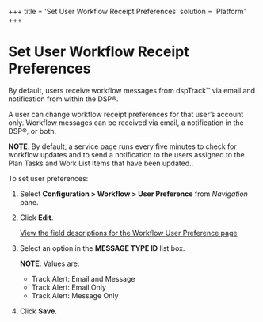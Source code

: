 +++
title = 'Set User Workflow Receipt Preferences'
solution = 'Platform'
+++

# Set User Workflow Receipt Preferences

By default, users receive workflow messages from dspTrack™ via email and
notification from within the DSP®.

A user can change workflow receipt preferences for that user’s account
only. Workflow messages can be received via email, a notification in the
DSP®, or both.

**NOTE**: By default, a service page runs every five minutes to check
for workflow updates and to send a notification to the users assigned to
the Plan Tasks and Work List Items that have been updated..

To set user preferences:

1.  Select **Configuration \> Workflow \> User Preference** from
    *Navigation* pane.

2.  Click **Edit**.
    
    [View the field descriptions for the Workflow User Preference
    page](../Page_Desc/Workflow_Preferences.htm)

3.  Select an option in the **MESSAGE TYPE ID** list box.
    
    **NOTE**: Values are:
    
      - Track Alert: Email and Message
      - Track Alert: Email Only
      - Track Alert: Message Only

4.  Click **Save**.
